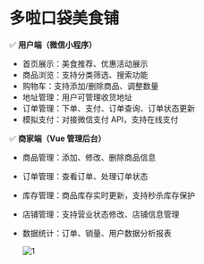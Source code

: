 # 多啦口袋美食铺


✅  **用户端（微信小程序）** 

- 首页展示：美食推荐、优惠活动展示
- 商品浏览：支持分类筛选、搜索功能
- 购物车：支持添加/删除商品、调整数量
- 地址管理：用户可管理收货地址
- 订单管理：下单、支付、订单查询、订单状态更新
- 模拟支付：对接微信支付 API，支持在线支付

✅  **商家端（Vue 管理后台）** 

- 商品管理：添加、修改、删除商品信息
- 订单管理：查看订单、处理订单状态
- 库存管理：商品库存实时更新，支持秒杀库存保护
- 店铺管理：支持营业状态修改、店铺信息管理
- 数据统计：订单、销量、用户数据分析报表

  ![1](https://github.com/user-attachments/assets/14f2e3aa-a9cd-48fa-b3c5-fc5fe0e8f9d5)
